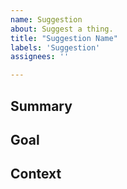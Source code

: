 ```yaml
---
name: Suggestion
about: Suggest a thing.
title: "Suggestion Name"
labels: 'Suggestion'
assignees: ''

---
```

<!-- The notes within these arrows are for you but can be deleted. -->

## Summary

<!-- Provide a general summary of the suggestion here and in the title. -->

## Goal 

<!-- Is the suggestion related to a problem? Describe the problem. -->

<!-- Describe the goal of the suggestion, what is it trying to achieve? -->

<!-- Describe alternatives you've considered. -->

## Context

<!-- Any form of context, art, pictures, concepts, webpages, etc. -->
